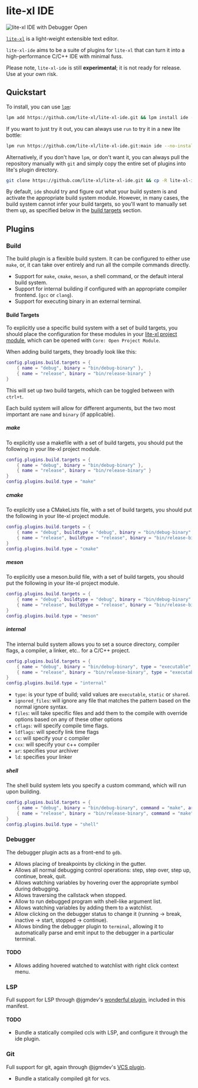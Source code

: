 # lite-xl IDE

![lite-xl IDE with Debugger Open](https://raw.githubusercontent.com/lite-xl/lite-xl-ide/main/screenshots/debugger.png)

[`lite-xl`](https://github.com/lite-xl/lite-xl) is a light-weight extensible text editor.

`lite-xl-ide` aims to be a suite of plugins for `lite-xl` that can turn it into a high-performance C/C++ IDE with minimal fuss.

Please note, `lite-xl-ide` is still **experimental**; it is not ready for release. Use at your own risk.

## Quickstart

To install, you can use [`lpm`](https://github.com/lite-xl/lite-xl-plugin-manager):

```bash
lpm add https://github.com/lite-xl/lite-xl-ide.git && lpm install ide --no-install-optional
```

If you want to just try it out, you can always use `run` to try it in a new lite bottle:

```bash
lpm run https://github.com/lite-xl/lite-xl-ide.git:main ide --no-install-optional
```

Alternatively, if you don't have `lpm`, or don't want it, you can always pull the repository manually with `git`
and simply copy the entire set of plugins into lite's plugin directory.

```bash
git clone https://github.com/lite-xl/lite-xl-ide.git && cp -R lite-xl-ide/plugins ~/.config/lite-xl-/plugins
```

By default, `ide` should try and figure out what your build system is and activate the appropriate build system module.
However, in many cases, the build system cannot infer your build targets, so you'll want to manually set them up,
as specified below in the [build targets](#build-targets) section.

## Plugins

### Build

The build plugin is a flexible build system. It can be configured to either use `make`, or, it can take over entirely
and run all the compile commands directly.

* Support for `make`, `cmake`, `meson`, a shell command, or the default interal build system.
* Support for internal building if configured with an appropriate compiler frontend. (`gcc` or `clang`).
* Support for executing binary in an external terminal.

#### Build Targets

To explicitly use a specific build system with a set of build targets, you should place the configuration for these modules in your
[lite-xl project module](https://lite-xl.com/user-guide/configuration/#project-module), which can be opened with `Core: Open Project Module`.

When adding build targets, they broadly look like this:

```lua
config.plugins.build.targets = {
	{ name = "debug", binary = "bin/debug-binary" },
	{ name = "release", binary = "bin/release-binary" }
}
```

This will set up two build targets, which can be toggled between with `ctrl+t`.

Each build system will allow for different arguments, but the two most important are `name` and `binary` (if applicable).

##### make

To explicitly use a makefile with a set of build targets, you should put the following in your lite-xl project module. 

```lua
config.plugins.build.targets = {
	{ name = "debug", binary = "bin/debug-binary" },
	{ name = "release", binary = "bin/release-binary" }
}
config.plugins.build.type = "make"
```

##### cmake

To explicitly use a CMakeLists file, with a set of build targets, you should put the following in your lite-xl project module.

```lua
config.plugins.build.targets = {
	{ name = "debug", buildtype = "debug", binary = "bin/debug-binary" },
	{ name = "release", buildtype = "release", binary = "bin/release-binary" }
}
config.plugins.build.type = "cmake"
```

##### meson

To explicitly use a meson.build file, with a set of build targets, you should put the following in your lite-xl project module.

```lua
config.plugins.build.targets = {
	{ name = "debug", buildtype = "debug", binary = "bin/debug-binary" },
	{ name = "release", buildtype = "release", binary = "bin/release-binary" }
}
config.plugins.build.type = "meson"
```

##### internal

The internal build system allows you to set a source directory, compiler flags, a compiler, a linker, etc.. for a C/C++ project.

```lua
config.plugins.build.targets = {
	{ name = "debug", binary = "bin/debug-binary", type = "executable", src = "src" },
	{ name = "release", binary = "bin/release-binary", type = "executable", src = "src" }
}
config.plugins.build.type = "internal"
```

* `type`: is your type of build; valid values are `executable`, `static` or `shared`.
* `ignored_files`: will ignore any file that matches the pattern based on the normal ignore syntax.
* `files`: will take specific files and add them to the compile with override options based on any of these other options
* `cflags`: will specify compile time flags.
* `ldflags`: will specify link time flags
* `cc`: will specify your c compiler
* `cxx`: will specify your c++ compiler
* `ar`: specifies your archiver
* `ld`: specifies your linker

##### shell

The shell build system lets you specify a custom command, which will run upon building.

```lua
config.plugins.build.targets = {
	{ name = "debug", binary = "bin/debug-binary", command = "make", arguments = { "debug" } },
	{ name = "release", binary = "bin/release-binary", command = "make", arguments = { "release" } }
}
config.plugins.build.type = "shell"
```


### Debugger

The debugger plugin acts as a front-end to `gdb`.

* Allows placing of breakpoints by clicking in the gutter.
* Allows all normal debugging control operations: step, step over, step up, continue, break, quit.
* Allows watching variables by hovering over the appropriate symbol during debugging.
* Allows traversing the callstack when stopped.
* Allow to run debugged program with shell-like argument list.
* Allows watching variables by adding them to a watchlist.
* Allow clicking on the debugger status to change it (running -> break, inactive -> start, stopped -> continue).
* Allows binding the debugger plugin to `terminal`, allowing it to automatically parse and emit input to the debugger in a particular terminal.

#### TODO

* Allows adding hovered watched to watchlist with right click context menu.

### LSP

Full support for LSP through @jgmdev's [wonderful plugin](https://github.com/lite-xl/lite-xl-lsp), included in this manifest.

#### TODO

* Bundle a statically compiled ccls with LSP, and configure it through the ide plugin.

### Git

Full support for git, again through @jgmdev's [VCS plugin](https://github.com/lite-xl/lite-xl-plugins).

* Bundle a statically compiled git for vcs.
